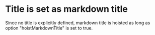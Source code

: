 # Title is set as markdown title

Since no title is explicitly defined, markdown title is hoisted as long as option "hoistMarkdownTitle" is set to true.